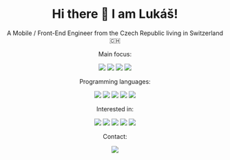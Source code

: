 
<h1 align="center"> Hi there 👋 I am Lukáš!</h1>
<p align="center">A Mobile / Front-End Engineer from the Czech Republic living in Switzerland 🇨🇭</p>
<p align="center">Main focus:</p>
<p align="center">
  <img src="https://img.shields.io/badge/React_JS-30363D?style=for-the-badge&logo=react&logoColor=#61DAFB" />
  <img src="https://img.shields.io/badge/React_Native-30363D?style=for-the-badge&logo=react&logoColor=#61DAFB" />
  <img src="https://img.shields.io/badge/Android-30363D?style=for-the-badge&logo=android&logoColor=#61DAFB" />
  <img src="https://img.shields.io/badge/iOS-30363D?style=for-the-badge&logo=apple&logoColor=#61DAFB" />
</p>
<p align="center">Programming languages:</p>

<p align="center">
  <img src="https://img.shields.io/badge/JavaScript-30363D?style=for-the-badge&logo=javascript&logoColor=#61DAFB" />
  <img src="https://img.shields.io/badge/TypeScript-30363D?style=for-the-badge&logo=typescript&logoColor=#61DAFB" />
  <img src="https://img.shields.io/badge/Kotlin-30363D?style=for-the-badge&logo=kotlin&logoColor=#61DAFB" />
  <img src="https://img.shields.io/badge/Swift-30363D?style=for-the-badge&logo=swift&logoColor=#61DAFB" />
  <img src="https://img.shields.io/badge/Java-30363D?style=for-the-badge&logo=java&logoColor=#61DAFB" />
</p>
<p align="center">Interested in:</p>

<p align="center">
  <img src="https://img.shields.io/badge/Flutter-30363D?style=for-the-badge&logo=flutter&logoColor=#61DAFB" />
  <img src="https://img.shields.io/badge/Vue-30363D?style=for-the-badge&logo=vuedotjs&logoColor=#61DAFB" />
  <img src="https://img.shields.io/badge/C%23-30363D?style=for-the-badge&logo=csharp&logoColor=#61DAFB" />
  <img src="https://img.shields.io/badge/Arduino-30363D?style=for-the-badge&logo=arduino&logoColor=#61DAFB" />
  <img src="https://img.shields.io/badge/Unity-30363D?style=for-the-badge&logo=unity&logoColor=#61DAFB" />
</p>

<p align="center">Contact: </p>

<p align="center">
    <a href='https://www.linkedin.com/in/saleklukas/' target='_blank'>
        <img src='https://img.shields.io/badge/linkedin%20-%230077B5.svg?&style=for-the-badge&logo=linkedin&logoColor=white'/>
    </a>
</p>


<!--
**NetPumi2/NetPumi2** is a ✨ _special_ ✨ repository because its `README.md` (this file) appears on your GitHub profile.

Here are some ideas to get you started:

- 🔭 I’m currently working on ...
- 🌱 I’m currently learning ...
- 👯 I’m looking to collaborate on ...
- 🤔 I’m looking for help with ...
- 💬 Ask me about ...
- 📫 How to reach me: ...
- 😄 Pronouns: ...
- ⚡ Fun fact: ...
-->
